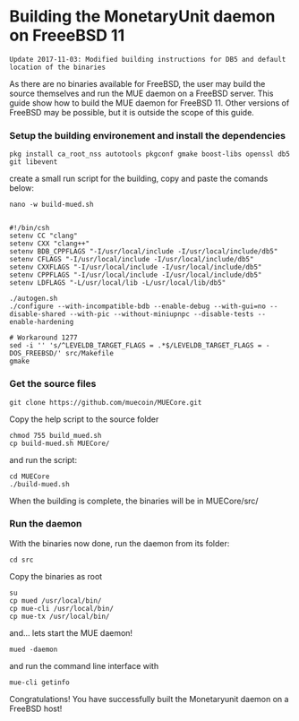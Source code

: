 # Building the MonetaryUnit daemon on FreeeBSD 11

    Update 2017-11-03: Modified building instructions for DB5 and default location of the binaries

As there are no binaries available for FreeBSD, the user may build the source themselves and run the MUE daemon on a FreeBSD server.
This guide show how to build the MUE daemon for FreeBSD 11. Other versions of FreeBSD may be possible, but it is outside the scope of this guide.

### Setup the building environement and install the dependencies

    pkg install ca_root_nss autotools pkgconf gmake boost-libs openssl db5 git libevent

create a small run script for the building, copy and paste the comands below:

    nano -w build-mued.sh


    #!/bin/csh
    setenv CC "clang"
    setenv CXX "clang++"
    setenv BDB_CPPFLAGS "-I/usr/local/include -I/usr/local/include/db5"
    setenv CFLAGS "-I/usr/local/include -I/usr/local/include/db5"
    setenv CXXFLAGS "-I/usr/local/include -I/usr/local/include/db5"
    setenv CPPFLAGS "-I/usr/local/include -I/usr/local/include/db5"
    setenv LDFLAGS "-L/usr/local/lib -L/usr/local/lib/db5"

    ./autogen.sh
    ./configure --with-incompatible-bdb --enable-debug --with-gui=no --disable-shared --with-pic --without-miniupnpc --disable-tests --enable-hardening

    # Workaround 1277
    sed -i '' 's/^LEVELDB_TARGET_FLAGS = .*$/LEVELDB_TARGET_FLAGS = -DOS_FREEBSD/' src/Makefile
    gmake

### Get the source files

    git clone https://github.com/muecoin/MUECore.git
    
Copy the help script to the source folder

    chmod 755 build_mued.sh
    cp build-mued.sh MUECore/

and run the script:

    cd MUECore
    ./build-mued.sh

When the building is complete, the binaries will be in MUECore/src/

### Run the daemon

With the binaries now done, run the daemon from its folder:

    cd src

Copy the binaries as root

    su 
    cp mued /usr/local/bin/
    cp mue-cli /usr/local/bin/
    cp mue-tx /usr/local/bin/
    
and... lets start the MUE daemon!

    mued -daemon
    
and run the command line interface with

    mue-cli getinfo

Congratulations! You have successfully built the Monetaryunit daemon on a FreeBSD host!
